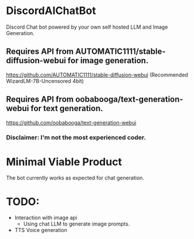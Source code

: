 # DiscordAIChatBot
Discord Chat bot powered by your own self hosted LLM and Image Generation.

## Requires API from AUTOMATIC1111/stable-diffusion-webui for image generation.
https://github.com/AUTOMATIC1111/stable-diffusion-webui
(Recommended WizardLM-7B-Uncensored 4bit)

## Requires API from oobabooga/text-generation-webui for text generation.
https://github.com/oobabooga/text-generation-webui

### Disclaimer: I'm not the most experienced coder.


# Minimal Viable Product
The bot currently works as expected for chat generation.


# TODO:
- Interaction with image api
  - Using chat LLM to generate image prompts.
- TTS Voice generation
